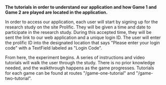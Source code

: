 **The tutorials in order to understand our application and how Game 1 and Game 2 are played are located in the application.**

In order to access our application, each user will start by signing up for the research study on the site Prolific. They will be given a time and date to participate in the research study. During this accepted time, they will be sent the link to our web application and a unique login ID. The user will enter the prolific ID into the designated location that says "Please enter your login code" with a TextField labeled as "Login Code".

From here, the experiment begins. A series of instructions and video tutorials will walk the user through the study. There is no prior knowledge needed, and the walkthrough happens as the game progresses. Tutorials for each game can be found at routes "/game-one-tutorial" and "/game-two-tutorial".